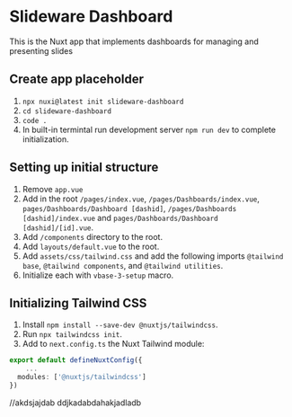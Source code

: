#  Slideware Dashboard
This is the Nuxt app that implements dashboards for managing and presenting slides 

## Create app placeholder

1. `npx nuxi@latest init slideware-dashboard`
2. `cd slideware-dashboard`
3. `code .`
4. In built-in termintal run development server `npm run dev` to complete initialization.

## Setting up initial structure
1. Remove  `app.vue`
2. Add in the root `/pages/index.vue`, `/pages/Dashboards/index.vue`, `pages/Dashboards/Dashboard [dashid]`, `/pages/Dashboards [dashid]/index.vue` and `pages/Dashboards/Dashboard [dashid]/[id].vue`. 
3. Add `/components` directory to the root.
4. Add `layouts/default.vue` to the root.
4. Add `assets/css/tailwind.css` and add the following imports `@tailwind base`, `@tailwind components`, and `@tailwind utilities`.
4. Initialize each with `vbase-3-setup` macro.

## Initializing Tailwind CSS
1. Install `npm install --save-dev @nuxtjs/tailwindcss`. 
2. Run `npx tailwindcss init`. 
3. Add to `next.config.ts` the Nuxt Tailwind module:

```ts
export default defineNuxtConfig({
    ...
  modules: ['@nuxtjs/tailwindcss']
})
```

//akdsjajdab ddjkadabdahakjadladb
